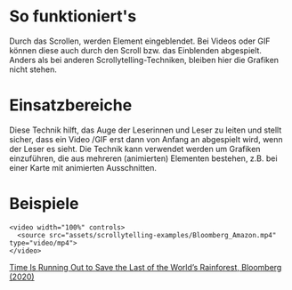 

# So funktioniert's
Durch das Scrollen, werden Element eingeblendet. Bei Videos oder GIF können diese auch durch den Scroll bzw. das Einblenden abgespielt. Anders als bei anderen Scrollytelling-Techniken, bleiben hier die Grafiken nicht stehen. 

# Einsatzbereiche
Diese Technik hilft, das Auge der Leserinnen und Leser zu leiten und stellt sicher, dass ein Video /GIF erst dann von Anfang an abgespielt wird, wenn der Leser es sieht. Die Technik kann verwendet werden um Grafiken einzuführen, die aus mehreren (animierten) Elementen bestehen, z.B. bei einer Karte mit animierten Ausschnitten. 

# Beispiele
```html|span-6
<video width="100%" controls>
  <source src="assets/scrollytelling-examples/Bloomberg_Amazon.mp4" type="video/mp4">
</video>
```
[Time Is Running Out to Save the Last of the World’s Rainforest, Bloomberg (2020)](https://www.bloomberg.com/graphics/2020-the-last-of-the-rainforest/)
